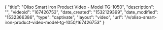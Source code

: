 {
    "title": "Oliso Smart Iron Product Video - Model TG-1050",
    "description": "",
    "videoid": "167426753",
    "date_created": "1532129399",
    "date_modified": "1532366386",
    "type": "captivate",
    "layout": "video",
    "url": "\/v\/oliso-smart-iron-product-video-model-tg-1050\/167426753"
}